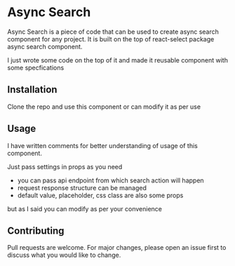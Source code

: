 # Async Search

Async Search is a piece of code that can be used to create async search component for any project. It is built on the top of react-select package async search component.

I just wrote some code on the top of it and made it reusable component with some specfications

## Installation

Clone the repo and use this component or can modify it as per use


## Usage

I have written comments for better understanding of usage of this component. 

Just pass settings in props as you need 

* you can pass api endpoint from which search action will happen
* request response structure can be managed
* default value, placeholder, css class are also some props 

but as I said you can modify as per your convenience

## Contributing

Pull requests are welcome. For major changes, please open an issue first
to discuss what you would like to change.

